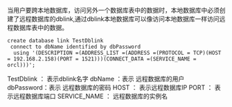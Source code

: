 当用户要跨本地数据库，访问另外一个数据库表中的数据时，本地数据库中必须创建了远程数据库的dblink,通过dblink本地数据库可以像访问本地数据库一样访问远程数据库表中的数据。
```
create database link TestDblink
 connect to dbName identified by dbPassword
  using '(DESCRIPTION =(ADDRESS_LIST =(ADDRESS =(PROTOCOL = TCP)(HOST = 192.168.2.158)(PORT = 1521)))(CONNECT_DATA =(SERVICE_NAME = orcl)))';
```
 
TestDblink ： 表示dblink名字
dbName ：表示 远程数据库的用户
dbPassword：表示 远程数据库的密码
HOST ： 表示远程数据库IP
PORT ： 表示远程数据库端口
SERVICE_NAME ： 远程数据库的实例名